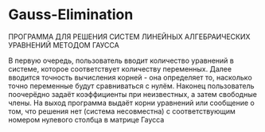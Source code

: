 # Gauss-Elimination
ПРОГРАММА ДЛЯ РЕШЕНИЯ СИСТЕМ ЛИНЕЙНЫХ АЛГЕБРАИЧЕСКИХ УРАВНЕНИЙ МЕТОДОМ ГАУССА

В первую очередь, пользователь вводит количество уравнений в системе, которое соответствует количеству переменных.
Далее вводится точность вычисления корней - она определяет то, насколько точно переменные будут сравниваться с нулём.
Наконец пользователь поочерёдно задаёт коэффициенты при неизвестных, а затем свободные члены.
На выход программа выдаёт корни уравнений или сообщение о том, что решения нет (система несовместна) с соответствующим номером нулевого столбца в матрице Гаусса
